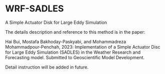 # WRF-SADLES
A Simple Actuator Disk for Large Eddy Simulation

The details description and reference to this method is in the paper:

Hai Bui, Mostafa Bakhoday-Paskyabi, and Mohammadreza Mohammadpour-Penchah, 2023: Implementation of a Simple Actuator Disc for Large Eddy Simulation (SADLES) in the Weather Research and Forecasting model. Submitted to Geoscientific Model Development.

Detail instruction will be added in future.
